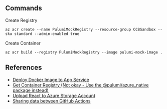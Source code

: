 ## Commands

Create Registry

```
az acr create --name PulumiMockRegistry --resource-group CCBSandbox --sku standard --admin-enabled true
```

Create Container

```
az acr build --registry PulumiMockRegistry --image pulumi-mock-image .
```

## References

- [Deploy Docker Image to App Service](https://github.com/pulumi/examples/blob/master/azure-ts-appservice-docker/index.ts)
- [Get Container Registry (Not okay - Use the @pulumi/azure_native package instead)](https://www.pulumi.com/docs/reference/pkg/azure/containerservice/getregistry/)
- [Upload React to Azure Storage Account](https://medium.com/bb-tutorials-and-thoughts/how-to-host-a-react-static-website-on-azure-438e0a915295)
- [Sharing data between GitHub Actions](https://www.edwardthomson.com/blog/github_actions_15_sharing_data_between_steps.html)
